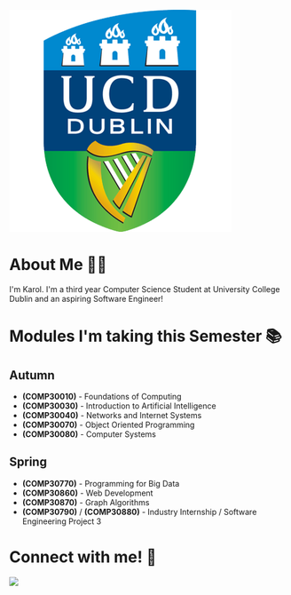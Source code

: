![](ucd.png)
# About Me 👨‍💻
I'm Karol. I'm a third year Computer Science Student at University College Dublin and an aspiring Software Engineer! 
# Modules I'm taking this Semester 📚
## Autumn
- **(COMP30010)** - Foundations of Computing
- **(COMP30030)** - Introduction to Artificial Intelligence
- **(COMP30040)** - Networks and Internet Systems
- **(COMP30070)** - Object Oriented Programming
- **(COMP30080)** - Computer Systems
## Spring
- **(COMP30770)** - Programming for Big Data
- **(COMP30860)** - Web Development
- **(COMP30870)** - Graph Algorithms
- **(COMP30790)** / **(COMP30880)** - Industry Internship / Software Engineering Project 3
# Connect with me! 💼
[<img src="https://img.shields.io/badge/linkedin-%230077B5.svg?&style=for-the-badge&logo=linkedin&logoColor=white" />](https://www.linkedin.com/in/karolw%C3%B3jcik/)

